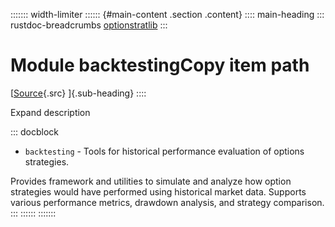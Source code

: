 ::::::: width-limiter
:::::: {#main-content .section .content}
:::: main-heading
::: rustdoc-breadcrumbs
[optionstratlib](../index.html)
:::

# Module backtestingCopy item path

[[Source](../../src/optionstratlib/backtesting/mod.rs.html#5){.src}
]{.sub-heading}
::::

Expand description

::: docblock
- `backtesting` - Tools for historical performance evaluation of options
  strategies.

Provides framework and utilities to simulate and analyze how option
strategies would have performed using historical market data. Supports
various performance metrics, drawdown analysis, and strategy comparison.
:::
::::::
:::::::
